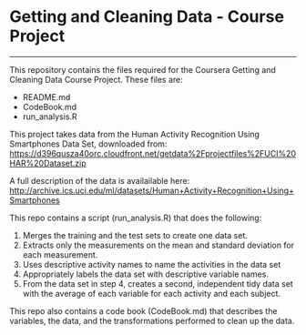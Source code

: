 # Getting and Cleaning Data - Course Project
--------------------------------------------

This repository contains the files required for the Coursera Getting and Cleaning Data Course Project. These files are: 

* README.md 
* CodeBook.md 
* run_analysis.R 

This project takes data from the Human Activity Recognition Using Smartphones Data Set, downloaded from:
https://d396qusza40orc.cloudfront.net/getdata%2Fprojectfiles%2FUCI%20HAR%20Dataset.zip 

A full description of the data is availailable here:
http://archive.ics.uci.edu/ml/datasets/Human+Activity+Recognition+Using+Smartphones

This repo contains a script (run_analysis.R) that does the following:

1. Merges the training and the test sets to create one data set.
2. Extracts only the measurements on the mean and standard deviation for each measurement.
3. Uses descriptive activity names to name the activities in the data set
4. Appropriately labels the data set with descriptive variable names.
5. From the data set in step 4, creates a second, independent tidy data set with the average of each variable for each activity and each subject.

This repo also contains a code book (CodeBook.md) that describes the variables, the data, and the transformations performed to clean up the data.
